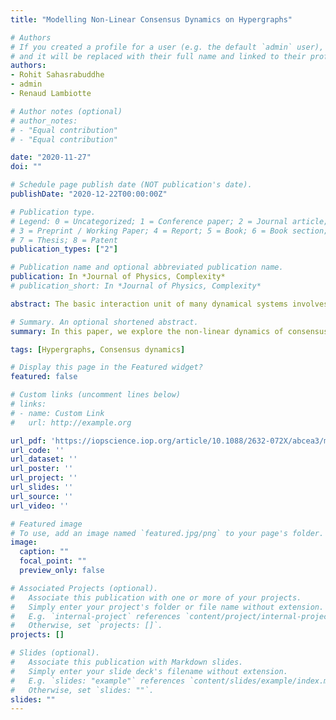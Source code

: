 ```yaml
---
title: "Modelling Non-Linear Consensus Dynamics on Hypergraphs"

# Authors
# If you created a profile for a user (e.g. the default `admin` user), write the username (folder name) here 
# and it will be replaced with their full name and linked to their profile.
authors:
- Rohit Sahasrabuddhe
- admin
- Renaud Lambiotte

# Author notes (optional)
# author_notes:
# - "Equal contribution"
# - "Equal contribution"

date: "2020-11-27"
doi: ""

# Schedule page publish date (NOT publication's date).
publishDate: "2020-12-22T00:00:00Z"

# Publication type.
# Legend: 0 = Uncategorized; 1 = Conference paper; 2 = Journal article;
# 3 = Preprint / Working Paper; 4 = Report; 5 = Book; 6 = Book section;
# 7 = Thesis; 8 = Patent
publication_types: ["2"]

# Publication name and optional abbreviated publication name.
publication: In *Journal of Physics, Complexity*
# publication_short: In *Journal of Physics, Complexity*

abstract: The basic interaction unit of many dynamical systems involves more than two nodes. In such situations where networks are not an appropriate modelling framework, it has recently become increasingly popular to turn to higher-order models, including hypergraphs. In this paper, we explore the non-linear dynamics of consensus on hypergraphs, allowing for interactions within hyperedges of any cardinality. After discussing the different ways in which non-linearities can be incorporated in the dynamical model, building on different sociological theories, we explore its mathematical properties and perform simulations to investigate them numerically. After focussing on synthetic hypergraphs, namely on block hypergraphs, we investigate the dynamics on real-world structures, and explore in detail the role of involvement and stubbornness on polarisation.

# Summary. An optional shortened abstract.
summary: In this paper, we explore the non-linear dynamics of consensus on hypergraphs, extending the previously introduced three-body consensus model (3CM) to hyperedges of any cardinality.

tags: [Hypergraphs, Consensus dynamics]

# Display this page in the Featured widget?
featured: false

# Custom links (uncomment lines below)
# links:
# - name: Custom Link
#   url: http://example.org

url_pdf: 'https://iopscience.iop.org/article/10.1088/2632-072X/abcea3/meta'
url_code: ''
url_dataset: ''
url_poster: ''
url_project: ''
url_slides: ''
url_source: ''
url_video: ''

# Featured image
# To use, add an image named `featured.jpg/png` to your page's folder. 
image:
  caption: ""
  focal_point: ""
  preview_only: false

# Associated Projects (optional).
#   Associate this publication with one or more of your projects.
#   Simply enter your project's folder or file name without extension.
#   E.g. `internal-project` references `content/project/internal-project/index.md`.
#   Otherwise, set `projects: []`.
projects: []

# Slides (optional).
#   Associate this publication with Markdown slides.
#   Simply enter your slide deck's filename without extension.
#   E.g. `slides: "example"` references `content/slides/example/index.md`.
#   Otherwise, set `slides: ""`.
slides: ""
---
```



